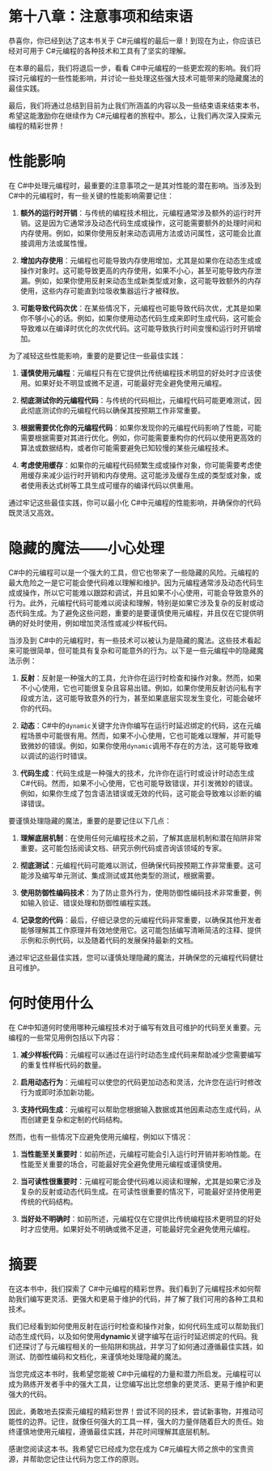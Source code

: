 

# 第十八章：注意事项和结束语

恭喜你，你已经到达了这本书关于 C#元编程的最后一章！到现在为止，你应该已经对可用于 C#元编程的各种技术和工具有了坚实的理解。

在本章的最后，我们将退后一步，看看 C#中元编程的一些更宏观的影响。我们将探讨元编程的一些性能影响，并讨论一些处理这些强大技术可能带来的隐藏魔法的最佳实践。

最后，我们将通过总结到目前为止我们所涵盖的内容以及一些结束语来结束本书，希望这能激励你在继续作为 C#元编程者的旅程中。那么，让我们再次深入探索元编程的精彩世界！

# 性能影响

在 C#中处理元编程时，最重要的注意事项之一是其对性能的潜在影响。当涉及到 C#中的元编程时，有一些关键的性能影响需要记住：

1.  **额外的运行时开销**：与传统的编程技术相比，元编程通常涉及额外的运行时开销。这是因为它通常涉及动态代码生成或操作，这可能需要额外的处理时间和内存使用。例如，如果你使用反射来动态调用方法或访问属性，这可能会比直接调用方法或属性慢。

1.  **增加内存使用**：元编程也可能导致内存使用增加，尤其是如果你在动态生成或操作对象时。这可能导致更高的内存使用，如果不小心，甚至可能导致内存泄漏。例如，如果你使用反射来动态生成新类型或对象，这可能导致额外的内存使用，这些内存可能直到垃圾收集器运行才被释放。

1.  **可能导致代码次优**：在某些情况下，元编程也可能导致代码次优，尤其是如果你不够小心的话。例如，如果你使用动态代码生成来即时生成代码，这可能会导致难以在编译时优化的次优代码。这可能导致执行时间变慢和运行时开销增加。

为了减轻这些性能影响，重要的是要记住一些最佳实践：

1.  **谨慎使用元编程**：元编程只有在它提供比传统编程技术明显的好处时才应该使用。如果好处不明显或微不足道，可能最好完全避免使用元编程。

1.  **彻底测试你的元编程代码**：与传统的代码相比，元编程代码可能更难测试，因此彻底测试你的元编程代码以确保其按预期工作非常重要。

1.  **根据需要优化你的元编程代码**：如果你发现你的元编程代码影响了性能，可能需要根据需要对其进行优化。例如，你可能需要重构你的代码以使用更高效的算法或数据结构，或者你可能需要避免已知较慢的某些元编程技术。

1.  **考虑使用缓存**：如果你的元编程代码频繁生成或操作对象，你可能需要考虑使用缓存来减少运行时开销和内存使用。这可能涉及缓存生成的类型或对象，或者使用表达式树等工具生成可缓存的编译代码以供重用。

通过牢记这些最佳实践，你可以最小化 C#中元编程的性能影响，并确保你的代码既灵活又高效。

# 隐藏的魔法——小心处理

C#中的元编程可以是一个强大的工具，但它也带来了一些隐藏的风险。元编程的最大危险之一是它可能会使代码难以理解和维护。因为元编程通常涉及动态代码生成或操作，所以它可能难以跟踪和调试，并且如果不小心使用，可能会导致意外的行为。此外，元编程代码可能难以阅读和理解，特别是如果它涉及复杂的反射或动态代码生成。为了避免这些问题，重要的是要谨慎使用元编程，并且仅在它提供明确的好处时使用，例如增加灵活性或减少样板代码。

当涉及到 C#中的元编程时，有一些技术可以被认为是隐藏的魔法。这些技术看起来可能很简单，但可能具有复杂和可能意外的行为。以下是一些元编程中的隐藏魔法示例：

1.  **反射**：反射是一种强大的工具，允许你在运行时检查和操作对象。然而，如果不小心使用，它也可能很复杂且容易出错。例如，如果你使用反射访问私有字段或方法，这可能导致意外的行为，甚至如果底层实现发生变化，可能会破坏你的代码。

1.  **动态**：C#中的`dynamic`关键字允许你编写在运行时延迟绑定的代码，这在元编程场景中可能很有用。然而，如果不小心使用，它也可能难以理解，并可能导致微妙的错误。例如，如果你使用`dynamic`调用不存在的方法，这可能导致难以调试的运行时错误。

1.  **代码生成**：代码生成是一种强大的技术，允许你在运行时或设计时动态生成 C#代码。然而，如果不小心使用，它也可能导致错误，并引发微妙的错误。例如，如果你生成了包含语法错误或无效的代码，这可能会导致难以诊断的编译错误。

要谨慎处理隐藏的魔法，重要的是要记住以下几点：

1.  **理解底层机制**：在使用任何元编程技术之前，了解其底层机制和潜在陷阱非常重要。这可能包括阅读文档、研究示例代码或咨询该领域的专家。

1.  **彻底测试**：元编程代码可能难以测试，但确保代码按预期工作非常重要。这可能涉及编写单元测试、集成测试或其他类型的测试，根据需要。

1.  **使用防御性编码技术**：为了防止意外行为，使用防御性编码技术非常重要，例如输入验证、错误处理和防御性编程实践。

1.  **记录您的代码**：最后，仔细记录您的元编程代码非常重要，以确保其他开发者能够理解其工作原理并有效地使用它。这可能包括编写清晰简洁的注释、提供示例和示例代码，以及随着代码的发展保持最新的文档。

通过牢记这些最佳实践，您可以谨慎处理隐藏的魔法，并确保您的元编程代码健壮且可维护。

# 何时使用什么

在 C#中知道何时使用哪种元编程技术对于编写有效且可维护的代码至关重要。元编程的一些常见用例包括以下内容：

1.  **减少样板代码**：元编程可以通过在运行时动态生成代码来帮助减少您需要编写的重复性样板代码的数量。

1.  **启用动态行为**：元编程可以使您的代码更加动态和灵活，允许您在运行时修改行为或即时添加新功能。

1.  **支持代码生成**：元编程可以帮助您根据输入数据或其他因素动态生成代码，从而创建更复杂和定制的代码结构。

然而，也有一些情况下应避免使用元编程，例如以下情况：

1.  **当性能至关重要时**：如前所述，元编程可能会引入运行时开销并影响性能。在性能至关重要的场合，可能最好完全避免使用元编程或谨慎使用。

1.  **当可读性很重要时**：元编程可能会使代码难以阅读和理解，尤其是如果它涉及复杂的反射或动态代码生成。在可读性很重要的情况下，可能最好坚持使用更传统的代码结构。

1.  **当好处不明确时**：如前所述，元编程仅在它提供比传统编程技术更明显的好处时才应使用。如果好处不明确或微不足道，可能最好完全避免使用元编程。

# 摘要

在这本书中，我们探索了 C#中元编程的精彩世界。我们看到了元编程技术如何帮助我们编写更灵活、更强大和更易于维护的代码，并了解了我们可用的各种工具和技术。

我们已经看到如何使用反射在运行时检查和操作对象，如何代码生成可以帮助我们动态生成代码，以及如何使用**dynamic**关键字编写在运行时延迟绑定的代码。我们还探讨了与元编程相关的一些陷阱和挑战，并学习了如何通过遵循最佳实践，如测试、防御性编码和文档化，来谨慎地处理隐藏的魔法。

当您完成这本书时，我希望您能被 C#中元编程的力量和潜力所启发。元编程可以成为熟练开发者手中的强大工具，让您编写出比您想象的更灵活、更易于维护和更强大的代码。

因此，勇敢地去探索元编程的精彩世界！尝试不同的技术，尝试新事物，并推动可能性的边界。记住，就像任何强大的工具一样，强大的力量伴随着巨大的责任。始终谨慎地使用元编程，遵循最佳实践，并花时间理解其底层机制。

感谢您阅读这本书。我希望它已经成为您在成为 C#元编程大师之旅中的宝贵资源，并帮助您记住让代码为您工作的原则。
